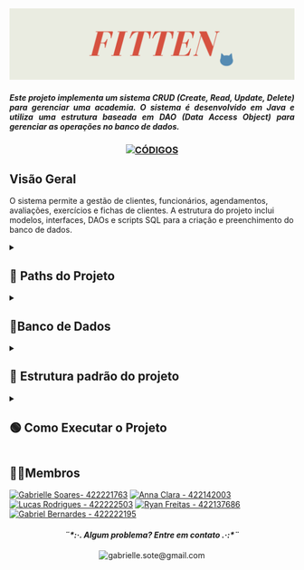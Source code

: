 <img src="https://github.com/S4-2024/crud_academia/blob/master/images/Cópia%20de%20Cópia%20de%20ESTRUTURAS%20DE%20DADOS%20E%20ALGORITMOS.png">



 

<h4 align="justify"> <em> Este projeto implementa um sistema CRUD (Create, Read, Update, Delete) para gerenciar uma academia. O sistema é desenvolvido em Java e utiliza uma estrutura baseada em DAO (Data Access Object) para gerenciar as operações no banco de dados. </em></h4>

<h3 align="center ">
  
[![CÓDIGOS ](https://img.shields.io/badge/CÓDIGOS_-2ea44f?style=for-the-badge&logo=GITHUB)](https://github.com/S4-2024/crud_academia/tree/Atualizacao-Anna)</h3>

## Visão Geral

O sistema permite a gestão de clientes, funcionários, agendamentos, avaliações, exercícios e fichas de clientes. A estrutura do projeto inclui modelos, interfaces, DAOs e scripts SQL para a criação e preenchimento do banco de dados.

<details>
<summary> <h2> 🔹 Paths do Projeto </h2></summary>



- **Raiz do Projeto**
  - `.gitignore`: Arquivo para ignorar arquivos/diretórios no controle de versão.
  - `pom.xml`: Arquivo de configuração do Maven.
  - `banco_dados/`: Diretório contendo scripts SQL para o banco de dados.
    - `banco_dados_crud.sql`: Script para criar o banco de dados.
    - `bd_preenchido.sql`: Script para preencher o banco de dados com dados de exemplo.
  - `src/main/java/br/com/`: Diretório principal do código-fonte Java.
    - `Main.java`: Classe principal para execução do projeto.
    - `dao/`: Diretório contendo as classes DAO.
      - **AgendamentosDAO.java**: Classe DAO para agendamentos.
      - **AvaliacaoDAO.java**: Classe DAO para avaliações.
      - **ClienteDAO.java**: Classe DAO para clientes.
      - **ExerciciosDAO.java**: Classe DAO para exercícios.
      - **ExerciciosFichaClienteDAO.java**: Classe DAO para exercícios de ficha de cliente.
      - **FichasClienteDAO.java**: Classe DAO para fichas de cliente.
      - **FuncionarioDAO.java**: Classe DAO para funcionários.
    - `enums/`: Diretório contendo enums utilizadas no projeto.
      - **Categoria.java**: Enum para categorias.
      - **Pagamento.java**: Enum para tipos de pagamento.
      - **Sexo.java**: Enum para sexos.
    - `interfaces/`: Diretório contendo as interfaces DAO.
      - **IAgendamentosDAO.java**: Interface para AgendamentosDAO.
      - **IAvaliacaoDAO.java**: Interface para AvaliacaoDAO.
      - **IClienteDAO.java**: Interface para ClienteDAO.
      - **IExerciciosDAO.java**: Interface para ExerciciosDAO.
      - **IExerciciosFichaClienteDAO.java**: Interface para ExerciciosFichaClienteDAO.
      - **IFichasClienteDAO.java**: Interface para FichasClienteDAO.
      - **IFuncionarioDAO.java**: Interface para FuncionarioDAO.
    - `models/`: Diretório contendo os modelos de dados.
      - **Cliente.java**: Modelo para clientes.
      - **Funcionario.java**: Modelo para funcionários.
      - **Pessoa.java**: Modelo para pessoas.
    - `testes/`: Diretório contendo classes de teste.
      - **AdicionarCliente.java**: Classe de teste para adicionar cliente.
      - **AdicionarFuncionario.java**: Classe de teste para adicionar funcionário.
      - **DeleteCliente.java**: Classe de teste para deletar cliente.
      - **Listagens.java**: Classe de teste para listar entidades.
      - **UpdateCliente.java**: Classe de teste para atualizar cliente.
  - `src/main/resources/`: Diretório contendo recursos do projeto.
    - `META-INF/maven/archetype.xml`: Arquivo de configuração do Maven Archetype.
    - `archetype-resources/`: Diretório contendo arquivos de recursos do Maven Archetype.
      - `pom.xml`: Arquivo de configuração do Maven.
      - `src/main/java/App.java`: Aplicação principal exemplo.
      - `src/test/java/AppTest.java`: Teste para a aplicação exemplo.
  - `.idea/`: Diretório de configuração do IntelliJ IDEA.

  
</details>


 <details>
   
  <summary> <h2>🔹Banco de Dados </h2></summary>

O projeto inclui dois scripts SQL no diretório `banco_dados/`:

1. `banco_dados_crud.sql`: Primeira versão do banco de dados
2. `bd_preenchido.sql`: Segunda versão do banco de dados e preenchido.
3. `crud_preenchido.sql`: Terceira versão do banco de dados e preenchido.
4. `atualização_bd.sql`: Versão final do banco de dados.



 </details>

<details>
<summary> <h2> 🔹 Estrutura padrão do projeto </h2></summary>

## Introdução ao Padrão DAO
O padrão DAO (Data Access Object) é um padrão de design que abstrai e encapsula o acesso a dados, oferecendo uma interface simples para executar operações de persistência em um banco de dados. Ele separa a lógica de negócios da lógica de acesso a dados, permitindo que as operações no banco de dados sejam realizadas de maneira desacoplada do restante da aplicação.

### Estrutura do DAO no Projeto

No projeto "CRUD Academia", o padrão DAO é utilizado para gerenciar a interação com o banco de dados para diferentes entidades, como Cliente, Funcionário, Avaliação, etc. A estrutura do DAO no projeto é composta pelas seguintes partes principais:

1. **Interfaces DAO**: Definem os métodos que serão implementados pelas classes DAO.
2. **Classes DAO**: Implementam as interfaces DAO e contêm a lógica para acessar e manipular os dados no banco de dados.
3. **Modelos**: Representam as entidades do banco de dados como objetos Java.

### Interfaces DAO

As interfaces DAO definem os métodos que devem ser implementados pelas classes DAO para cada entidade. Elas garantem que todas as classes DAO sigam um contrato consistente, facilitando a manutenção e a extensibilidade do código.

Exemplo de interface DAO para Cliente:

```java
package br.com.interfaces;

import br.com.models.Cliente;
import java.util.List;

public interface IClienteDAO {
    void adicionarCliente(Cliente cliente);
    Cliente buscarClientePorId(int id);
    List<Cliente> listarClientes();
    void atualizarCliente(Cliente cliente);
    void deletarCliente(int id);
}
```

</details>


 <details> 
 <summary> <h2>🟢 Como Executar o Projeto </h2></summary>
   
 1. **Pré-requisitos**:
   - JDK 8 ou superior.
   - Maven.
   -  Banco de dados SQL (por exemplo, MySQL).

2. **Configuração do Banco de Dados**:
   - Execute o script `atualização_bd.sql` para ter acesso ao banco de dados.

3. **Compilar e Executar**:
   - Navegue até o diretório do projeto.
   - Execute `mvn clean install` para compilar o projeto.
   - Execute `java -cp target/crud_academia-master-1.0-SNAPSHOT.jar br.com.Main` para iniciar a aplicação.
 </details>

 


<div >
  <h2 >🧙‍♂️Membros </h2>
  
[![Gabrielle Soares- 422221763](https://img.shields.io/badge/Gabrielle_Soares-422221763-pink?style=for-the-badge&logo=github&logoColor=pink)](https://github.com/gabriellesote)
[![ Anna Clara - 422142003](https://img.shields.io/static/v1?label=+Anna+Clara&message=422142003&color=C683D7&style=for-the-badge&logo=github&logoColor=C683D7)](https://github.com/byasun)
[![Lucas Rodrigues - 422222503](https://img.shields.io/badge/Lucas_Rodrigues-422222503-blue?style=for-the-badge&logo=github&logoColor=blue)](https://github.com/LucasRramos)
[![Ryan Freitas -  422137686](https://img.shields.io/badge/Ryan_Freitas-_422137686-2D9596?style=for-the-badge&logo=github&logoColor=ECF4D6)](https://github.com/Rzin-lg)
[![Gabriel Bernardes - 422222195](https://img.shields.io/static/v1?label=Gabriel+Bernardes&message=422222195&color=0f6103&style=for-the-badge&logo=github&logoColor=0f6103)](https://github.com/Gabber28)



</div>


 <h4 align="center"> <em>   ¨*:·. Algum problema? Entre em contato .·:*¨  </em></h4>
<div align="center" > 
  
![gabrielle.sote@gmail.com](https://img.shields.io/badge/gabrielle.sote%40gmail.com-B7D3DF?style=for-the-badge&logo=gmail&logoColor=black)
</div>
